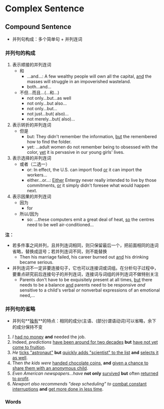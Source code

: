 # Complex Sentence

## Compound Sentence

- 并列句构成：多个简单句 + 并列连词

### 并列句的构成

1. 表示顺接的并列连词
    - 和
        - ...and...: A few wealthy people will own all the capital, <u>and</u> the masses will struggle in an impoverished wasteland.
        - both...and...
    - 不但...而且...(...和...)
        - not only...but...as well
        - not only...but also...
        - not only...but...
        - not just...but( also)...
        - not merely...but( also)...
2. 表示转折的并列连词
    - 但是
        - but: They didn't remember the information, <u>but</u> the remembered how to find the folder.
        - yet: ...adult women do not remember being to obsessed with the color, <u>yet</u> it is pervasive in our young girls' lives.
3. 表示选择的并列连词
    - 或者（二选一）
        - or: In effect, the U.S. can import food <u>or</u> it can import the workers...
        - either...or...: <u>Either</u> Entergy never really intended to live by those commitments, <u>or</u> it simply didn't foresee what would happen next.
4. 表示因果的并列连词
    - 因为
        - for
    - 所以/因为
        - so: ...these computers emit a great deal of heat, <u>so</u> the centres need to be well air-conditioned...

**注：**

- 若多件事之间并列，且并列连词相同，则只保留最后一个，把前面相同的连词省略，替换成逗号；若并列连词不同，则不能替换
    - Then his marriage failed<u>,</u> his career burned out <u>and</u> his drinking became serious.
- 并列连词不一定非要连接句子，它也可以连接词或词组。在分析句子过程中，要重点研究前后连接句子的并列连词，连接词与词组的并列连词不做特别关注
    - Parents don't have to be exquisitely present at all times, <u>but</u> there needs to be a balance <u>and</u> parents need to be responsive *and* sensitive to a child's verbal *or* nonverbal expressions of an emotional need,...

### 并列句的省略

- 并列句**<u>独有</u>**的特点：相同的成分(主语、(部分)谓语动词)可以省略，余下的成分保持不变

1. *I* <u>had no money</u> **and** needed the job.
2. Indeed, *predictions* <u>have been around for two decades</u> **but** <u>have not yet come to fruition</u>.
3. *He* <u>ticks "astronaut"</u> **but** <u>quickly adds "scientist" to the list</u> **and** <u>selects it as well</u>.
4. Then *the kids were* <u>handed chocolate coins</u>, **and** <u>given a chance to share them with an anonymous child</u>.
5. *Even American newspapers...have* **not only** <u>survived</u> **but** often <u>returned to profit</u>.
6. *Newport also recommends "deep scheduling" to* <u>combat constant interruptions</u> **and** <u>get more done in less time</u>.

### Words
